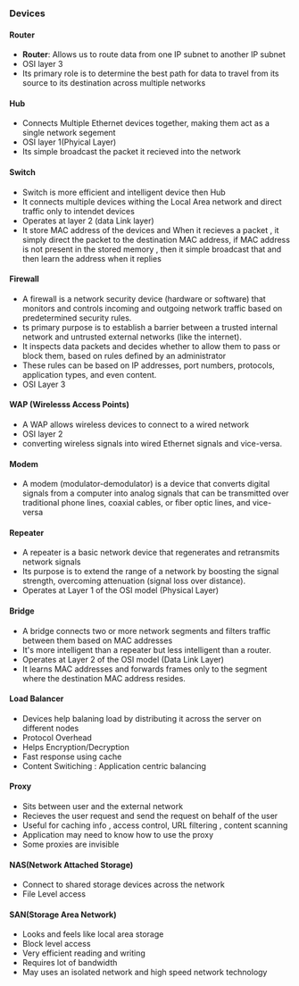 ### Devices
#### Router
- **Router**: Allows us to route data from one IP subnet to another IP subnet
- OSI layer 3
-  Its primary role is to determine the best path for data to travel from its source to its destination across multiple networks

#### Hub
- Connects Multiple Ethernet devices together, making them act as a single network segement
- OSI layer 1(Phyical Layer)
- Its simple broadcast the packet it recieved into the network

#### Switch
- Switch is more efficient and intelligent device  then Hub
- It connects multiple devices withing the Local Area network and direct traffic only to intendet devices
- Operates at layer 2 (data Link layer)
- It store MAC address of the devices and When it recieves a packet , it simply direct the packet to the destination MAC address, if MAC address is not present in the stored memory , then it simple broadcast that and then learn the address when it replies

#### Firewall
- A firewall is a network security device (hardware or software) that monitors and controls incoming and outgoing network traffic based on predetermined security rules.
- ts primary purpose is to establish a barrier between a trusted internal network and untrusted external networks (like the internet).
- It inspects data packets and decides whether to allow them to pass or block them, based on rules defined by an administrator
- These rules can be based on IP addresses, port numbers, protocols, application types, and even content.
- OSI Layer 3

#### WAP (Wirelesss Access Points)
- A WAP allows wireless devices to connect to a wired network
- OSI layer 2
- converting wireless signals into wired Ethernet signals and vice-versa.

#### Modem 
- A modem (modulator-demodulator) is a device that converts digital signals from a computer into analog signals that can be transmitted over traditional phone lines, coaxial cables, or fiber optic lines, and vice-versa


#### Repeater
- A repeater is a basic network device that regenerates and retransmits network signals
- Its purpose is to extend the range of a network by boosting the signal strength, overcoming attenuation (signal loss over distance).
- Operates at Layer 1 of the OSI model (Physical Layer)

#### Bridge
- A bridge connects two or more network segments and filters traffic between them based on MAC addresses
- It's more intelligent than a repeater but less intelligent than a router.
- Operates at Layer 2 of the OSI model (Data Link Layer)
- It learns MAC addresses and forwards frames only to the segment where the destination MAC address resides.

#### Load Balancer
- Devices help balaning load by distributing it across the server on different nodes
- Protocol Overhead
- Helps Encryption/Decryption
- Fast response using cache
- Content Switiching : Application centric balancing
  
#### Proxy 
- Sits between user and the external network
- Recieves the user request and send the request on behalf of the user
- Useful for caching info , access control, URL filtering , content scanning
- Application may need to know how to use the proxy
- Some proxies are invisible

#### NAS(Network Attached Storage)
- Connect to shared storage devices across the network
- File Level access

#### SAN(Storage Area Network) 
- Looks and feels like local area storage
- Block level access
- Very efficient reading and writing
- Requires lot of bandwidth 
- May uses  an isolated network  and high speed network technology 

